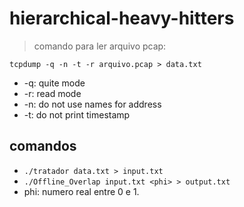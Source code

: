 # hierarchical-heavy-hitters

> comando para ler arquivo pcap:

`tcpdump -q -n -t -r arquivo.pcap > data.txt`

- -q: quite mode
- -r: read mode
- -n: do not use names for address
- -t: do not print timestamp

## comandos
- `./tratador data.txt > input.txt`
- `./Offline_Overlap input.txt <phi> > output.txt`
- phi: numero real entre 0 e 1.
